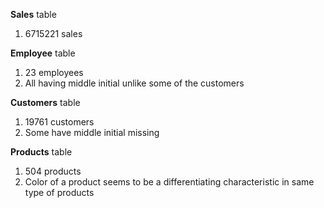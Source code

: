 **Sales** table
1. 6715221 sales

**Employee** table
1. 23 employees
2. All having middle initial unlike some of the customers

**Customers** table
1. 19761 customers
2. Some have middle initial missing

**Products** table
1. 504 products
2. Color of a product seems to be a differentiating characteristic in same type of products
